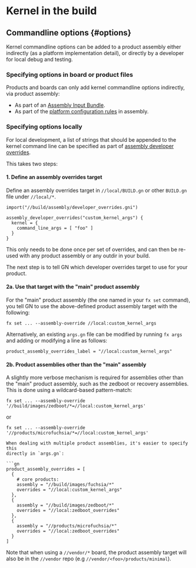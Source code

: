 # Kernel in the build

## Commandline options {#options}

Kernel commandline options can be added to a product assembly either indirectly
(as a platform implementation detail), or directly by a developer for local
debug and testing.

### Specifying options in board or product files

Products and boards can only add kernel commandline options indirectly, via
product assembly:
- As part of an [Assembly Input Bundle](/bundles/assembly/BUILD.gn).
- As part of the [platform configuration rules](/src/lib/assembly/platform_configuration/src/subsystems/)
  in assembly.

### Specifying options locally

For local development, a list of strings that should be appended to the kernel
command line can be specified as part of
[assembly developer overrides](http://go/fuchsia-assembly-overrides).

This takes two steps:

#### 1. Define an assembly overrides target

Define an assembly overrides target in `//local/BUILD.gn` or other `BUILD.gn`
file under `//local/*`.

```gn
import("//build/assembly/developer_overrides.gni")

assembly_developer_overrides("custom_kernel_args") {
  kernel = {
    command_line_args = [ "foo" ]
  }
}
```

This only needs to be done once per set of overrides, and can then be re-used
with any product assembly or any outdir in your build.

The next step is to tell GN which developer overrides target to use for your
product.

#### 2a. Use that target with the "main" product assembly

For the "main" product assembly (the one named in your `fx set` command), you
tell GN to use the above-defined product assembly target with the following:

```posix-terminal
fx set ... --assembly-override //local:custom_kernel_args
```

Alternatively, an existing `args.gn` file can be modified by running `fx args`
and adding or modifying a line as follows:

```gn
product_assembly_overrides_label = "//local:custom_kernel_args"
```

#### 2b. Product assemblies other than the "main" assembly

A slightly more verbose mechanism is required for assemblies other than the
"main" product assembly, such as the zedboot or recovery assemblies.  This is
done using a wildcard-based pattern-match:

```posix-terminal
fx set ... --assembly-override '//build/images/zedboot/*=//local:custom_kernel_args'
```
or
```posix-terminal
fx set ... --assembly-override '//products/microfuchsia/*=//local:custom_kernel_args'

When dealing with multiple product assemblies, it's easier to specify this
directly in `args.gn`:

```gn
product_assembly_overrides = [
  {
    # core products:
    assembly = "//build/images/fuchsia/*"
    overrides = "//local:custom_kernel_args"
  },
  {
    assembly = "//build/images/zedboot/*"
    overrides = "//local:zedboot_overrides"
  },
  {
    assembly = "//products/microfuchsia/*"
    overrides = "//local:zedboot_overrides"
  }
]
```

Note that when using a `//vendor/*` board, the product assembly target will also
be in the `//vendor` repo (e.g `//vendor/<foo>/products/minimal`).
